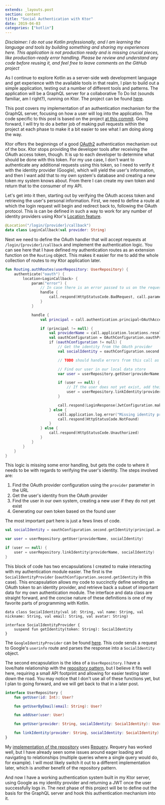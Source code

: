 ```yaml
---
extends: _layouts.post
section: content
title: "Social Authentication with Ktor"
date: 2019-04-03
categories: ["kotlin"]
---
```


_Disclaimer: I do not use Kotlin professionally, and I am learning the language and tools by building something and sharing
my experiences here. This application is not production ready and is missing crucial pieces, like production-ready
error handling. Please be review and understand any code before reusing it, and feel free to leave comments on the GitHub project_

As I continue to explore Kotlin as a server-side web development language and get experience with the
available tools in that realm, I plan to build out a simple application, testing out a number of different tools
and patterns. The application will be a GraphQL server for a collaborative To Do list (sounds familiar, am I right?),
running on Ktor. The project can be found [here](https://github.com/camuthig/ktor-social-graphql).

This post covers my implementation of an authentication mechanism for the GraphQL server, focusing on how a user will
log into the application. The code specific to this post is based on the project
[at this commit](https://github.com/camuthig/ktor-social-graphql/tree/49670770fcd30deaa53ff28d475cd2edf4c9bb2a). Going
forward, I will try to do a better job of making pull requests within the project at each phase to make it a bit easier
to see what I am doing along the way.


Ktor offers the beginnings of a good [OAuth2](https://ktor.io/servers/features/authentication/oauth.html) authentication
mechanism out of the box. Ktor stops providing the developer tools after receiving the OAuth access token, though. It
is up to each developer to determine what should be done with this token. For my use case, I don't want to authenticate any
additional requests using this token, so I need to verify it with the identity provider (Google), which will yield the
user's information, and then I want add that to my own system's database and creating a new token my system knows about. From
there I can create my own token and return that to the consumer of my API.

Let's get into it then, starting out by verifying the OAuth access token and retrieving the user's personal information.
First, we need to define a route at which the login request will begin and redirect back to, following the OAuth protocol.
This is can be defined in such a way to work for any number of identity providers using Ktor's [Location feature](https://ktor.io/servers/features/locations.html).

```kotlin
@Location("/login/{provider}/callback")
data class LoginCallback(val provider: String)
```

Next we need to define the OAuth handler that will accept requests at `/login/{provider}/callback` and implement the
authentication logic. You can see here that I have defined my authentication routes as an extension function on the
`Routing` object. This makes it easier for me to add the whole collection of routes to my Ktor application later.

```kotlin
fun Routing.authRoutes(userRepository: UserRepository) {
    authenticate("oauth") {
        location<LoginCallback> {
            param("error") {
                // In case there is an error passed to us on the request, handle it here
                handle {
                    call.respond(HttpStatusCode.BadRequest, call.parameters.getAll("error").orEmpty())
                }
            }

            handle {
                val principal = call.authentication.principal<OAuthAccessTokenResponse.OAuth2>()

                if (principal != null) {
                    val providerName = call.application.locations.resolve<LoginCallback>(LoginCallback::class, call).provider
                    val oauthConfiguration = OAuthConfiguration.oauthProviders[providerName]
                    if (oauthConfiguration != null) {
                        // Get the identity from the OAuth provider
                        val socialIdentity = oauthConfiguration.second.getIdentity(principal.accessToken)

                        // TODO should handle errors from this call as well

                        // Find our user in our local data store
                        var user = userRepository.getUser(providerName, socialIdentity)

                        if (user == null) {
                            // If the user does not yet exist, add their identity to our data store
                            user = userRepository.linkIdentity(providerName, socialIdentity)
                        }

                        call.respond(LoginResponse(JwtConfiguration.makeToken(user)))
                    } else {
                        call.application.log.error("Missing identity provider configuration for $providerName")
                        call.respond(HttpStatusCode.NotFound)
                    }
                } else {
                    call.respond(HttpStatusCode.Unauthorized)
                }
            }
        }
    }
}
```

This logic is missing some error handling, but gets the code to where it needs to be with regards to verifying the user's
identity. The steps involved are:

1. Find the OAuth provider configuration using the `provider` parameter in the URL
1. Get the user's identity from the OAuth provider
1. Find the user in our own system, creating a new user if they do not yet exist
1. Generating our own token based on the found user

The most important part here is just a fews lines of code.

```kotlin
val socialIdentity = oauthConfiguration.second.getIdentity(principal.accessToken)

var user = userRepository.getUser(providerName, socialIdentity)

if (user == null) {
    user = userRepository.linkIdentity(providerName, socialIdentity)
}
```

This block of code has two encapsulations I created to make interacting with my authentication module easier. The first
is the `SocialIdentityProvider` (`oauthConfiguration.second.getIdentity` in this case). This encapsulation allows my
code to succinctly define sending an OAuth token to an identity provider, and retrieve back a subset of important data for my
own authentication module. The interface and data class are straight forward, and the concise nature of these definitions is
one of my favorite parts of programming with Kotlin.

```
data class SocialIdentity(val id: String, val name: String, val nickname: String, val email: String, val avatar: String)

interface SocialIdentityProvider {
    suspend fun getIdentity(token: String): SocialIdentity
}
```

The `GoogleIdentityProvider` can be found [here](https://github.com/camuthig/ktor-social-graphql/blob/49670770fc/src/auth/social/GoogleIdentityProvider.kt). This code sends a request to Google's `userinfo` route and parses the response into a
`SocialIdentity` object.

The second encapsulation is the idea of a `UserRepository`. I have a love/hate relationship with the [repository pattern](https://martinfowler.com/eaaCatalog/repository.html),
but I believe it fits well here, requiring a small API footprint and allowing for easier
testing later down the road. You may notice that I don't use all of these functions yet, but I plan to going forward,
and we will get back to that in a later post.

```kotlin
interface UserRepository {
    fun getUser(id: Int): User?

    fun getUserByEmail(email: String): User?

    fun addUser(user: User)

    fun getUser(provider: String, socialIdentity: SocialIdentity): User?

    fun linkIdentity(provider: String, socialIdentity: SocialIdentity): User
}
```

My [implementation of the repository](https://github.com/camuthig/ktor-social-graphql/blob/49670770fc/src/auth/repository/RequeryUserRepository.kt)
uses [Requery](https://github.com/requery/requery). Requery has worked well, but I have already seen some issues around
eager loading and navigating to relationships (multiple queries where a single query would do, for example). I will most
likely switch it out to a different implementation later, which is another benefit of the repository pattern.

And now I have a working authentication system built in my Ktor server, using Google as my identity provider and returning a
JWT once the user successfully logs in. The next phase of this project will be to define out the basis for the GraphQL
server and hook this authentication mechanism into it.